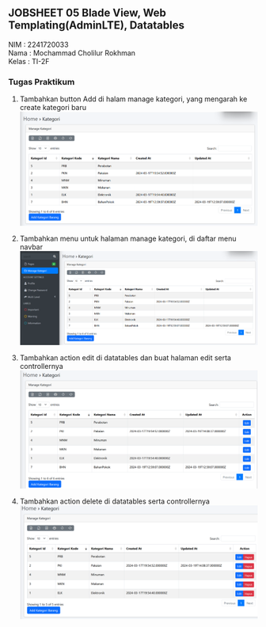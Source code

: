 ## JOBSHEET 05 Blade View, Web Templating(AdminLTE), Datatables

NIM : 2241720033 <br>
Nama : Mochammad Cholilur Rokhman <br>
Kelas : TI-2F

### Tugas Praktikum

1. Tambahkan button Add di halam manage kategori, yang mengarah ke create kategori baru
   ![alt text](image-21.png)

2. Tambahkan menu untuk halaman manage kategori, di daftar menu navbar
   ![alt text](image-22.png)

3. Tambahkan action edit di datatables dan buat halaman edit serta controllernya
   ![alt text](image-23.png)

4. Tambahkan action delete di datatables serta controllernya
   ![alt text](image-24.png)
